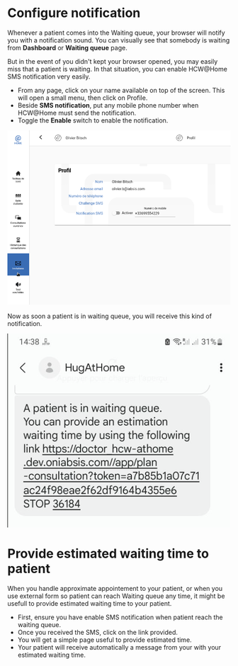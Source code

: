 # Configure notification

Whenever a patient comes into the Waiting queue, your browser will notify you with a notification sound. You can visually see that somebody is waiting from **Dashboard** or **Waiting queue** page.

But in the event of you didn't kept your browser opened, you may easily miss that a patient is waiting. In that situation, you can enable HCW@Home SMS notification very easily.

* From any page, click on your name available on top of the screen. This will open a small menu, then click on Profile.
* Beside **SMS notification**, put any mobile phone number when HCW@Home must send the notification.
* Toggle the **Enable** switch to enable the notification.

![alt text](image-15.png)

Now as soon a patient is in waiting queue, you will receive this kind of notification.

![alt text](image-16.png)

# Provide estimated waiting time to patient

When you handle approximate appointement to your patient, or when you use external form so patient can reach Waiting queue any time, it might be usefull to provide estimated waiting time to your patient.

* First, ensure you have enable SMS notification when patient reach the waiting queue.
* Once you received the SMS, click on the link provided.
* You will get a simple page useful to provide estimated time.
* Your patient will receive automatically a message from your with your estimated waiting time.